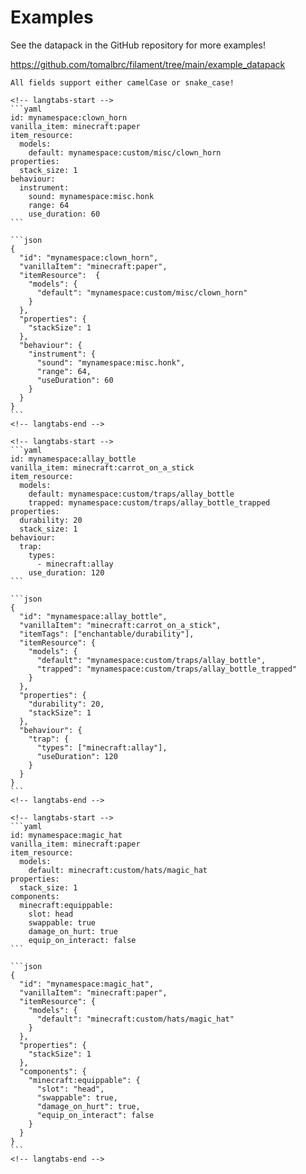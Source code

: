 # Examples

See the datapack in the GitHub repository for more examples!

https://github.com/tomalbrc/filament/tree/main/example_datapack

~~~admonish tip
All fields support either camelCase or snake_case!
~~~

~~~admonish example "Clown horn intrument"
<!-- langtabs-start -->
```yaml
id: mynamespace:clown_horn
vanilla_item: minecraft:paper
item_resource:
  models:
    default: mynamespace:custom/misc/clown_horn
properties:
  stack_size: 1
behaviour:
  instrument:
    sound: mynamespace:misc.honk
    range: 64
    use_duration: 60
```

```json
{
  "id": "mynamespace:clown_horn",
  "vanillaItem": "minecraft:paper",
  "itemResource":  {
    "models": {
      "default": "mynamespace:custom/misc/clown_horn"
    }
  },
  "properties": {
    "stackSize": 1
  },
  "behaviour": {
    "instrument": {
      "sound": "mynamespace:misc.honk",
      "range": 64,
      "useDuration": 60
    }
  }
}
```
<!-- langtabs-end -->

~~~

~~~admonish example "Allay trap"
<!-- langtabs-start -->
```yaml
id: mynamespace:allay_bottle
vanilla_item: minecraft:carrot_on_a_stick
item_resource:
  models:
    default: mynamespace:custom/traps/allay_bottle
    trapped: mynamespace:custom/traps/allay_bottle_trapped
properties:
  durability: 20
  stack_size: 1
behaviour:
  trap:
    types:
      - minecraft:allay
    use_duration: 120
```

```json
{
  "id": "mynamespace:allay_bottle",
  "vanillaItem": "minecraft:carrot_on_a_stick",
  "itemTags": ["enchantable/durability"],
  "itemResource": {
    "models": {
      "default": "mynamespace:custom/traps/allay_bottle",
      "trapped": "mynamespace:custom/traps/allay_bottle_trapped"
    }
  },
  "properties": {
    "durability": 20,
    "stackSize": 1
  },
  "behaviour": {
    "trap": {
      "types": ["minecraft:allay"],
      "useDuration": 120
    }
  }
}
```
<!-- langtabs-end -->

~~~

~~~admonish example "Hat (can be put into inventory/swapped like normal helmets)"
<!-- langtabs-start -->
```yaml
id: mynamespace:magic_hat
vanilla_item: minecraft:paper
item_resource:
  models:
    default: minecraft:custom/hats/magic_hat
properties:
  stack_size: 1
components:
  minecraft:equippable:
    slot: head
    swappable: true
    damage_on_hurt: true
    equip_on_interact: false
```

```json
{
  "id": "mynamespace:magic_hat",
  "vanillaItem": "minecraft:paper",
  "itemResource": {
    "models": {
      "default": "minecraft:custom/hats/magic_hat"
    }
  },
  "properties": {
    "stackSize": 1
  },
  "components": {
    "minecraft:equippable": {
      "slot": "head",
      "swappable": true,
      "damage_on_hurt": true,
      "equip_on_interact": false
    }
  }
}
```
<!-- langtabs-end -->

~~~
